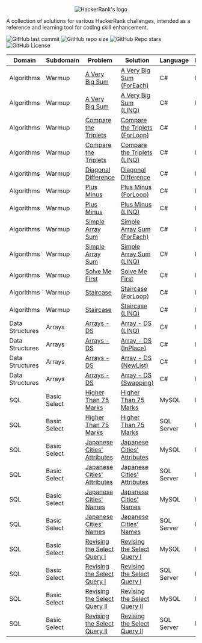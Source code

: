 <p align="center">
  <img src="https://www.hackerrank.com/wp-content/uploads/2018/08/hackerrank_logo.png" alt="HackerRank's logo"/>
</p>

A collection of solutions for various HackerRank challenges, intended as a reference and learning tool for coding skill enhancement.

![GitHub last commit](https://img.shields.io/github/last-commit/fabriziobagala/hackerrank/main?style=flat-square)
![GitHub repo size](https://img.shields.io/github/repo-size/fabriziobagala/hackerrank?style=flat-square)
![GitHub Repo stars](https://img.shields.io/github/stars/fabriziobagala/hackerrank?style=flat-square)
![GitHub License](https://img.shields.io/github/license/fabriziobagala/hackerrank?style=flat-square)

| Domain      | Subdomain | Problem | Solution | Language | Difficulty | Score   |
| ----------- | --------- | ------- | -------- | -------- | ---------- | ------- |
| Algorithms  | Warmup    | [A Very Big Sum](https://www.hackerrank.com/challenges/a-very-big-sum/problem) | [A Very Big Sum (ForEach)](src/Algorithms/Warmup/csharp/A%20Very%20Big%20Sum%20(ForEach).cs) | C# | Easy | 10 |
| Algorithms  | Warmup    | [A Very Big Sum](https://www.hackerrank.com/challenges/a-very-big-sum/problem) | [A Very Big Sum (LINQ)](src/Algorithms/Warmup/csharp/A%20Very%20Big%20Sum%20(LINQ).cs) | C# | Easy | 10 |
| Algorithms  | Warmup    | [Compare the Triplets](https://www.hackerrank.com/challenges/compare-the-triplets/problem) | [Compare the Triplets (ForLoop)](src/Algorithms/Warmup/csharp/Compare%20the%20Triplets%20(ForLoop).cs) | C# | Easy | 10 |
| Algorithms  | Warmup    | [Compare the Triplets](https://www.hackerrank.com/challenges/compare-the-triplets/problem) | [Compare the Triplets (LINQ)](src/Algorithms/Warmup/csharp/Compare%20the%20Triplets%20(LINQ).cs) | C# | Easy | 10 |
| Algorithms  | Warmup    | [Diagonal Difference](https://www.hackerrank.com/challenges/diagonal-difference/problem) | [Diagonal Difference](src/Algorithms/Warmup/csharp/Diagonal%20Difference.cs) | C# | Easy | 10 |
| Algorithms  | Warmup    | [Plus Minus](https://www.hackerrank.com/challenges/plus-minus/problem) | [Plus Minus (ForLoop)](src/Algorithms/Warmup/csharp/Plus%20Minus%20(ForLoop).cs) | C# | Easy | 10 |
| Algorithms  | Warmup    | [Plus Minus](https://www.hackerrank.com/challenges/plus-minus/problem) | [Plus Minus (LINQ)](src/Algorithms/Warmup/csharp/Plus%20Minus%20(LINQ).cs) | C# | Easy | 10 |
| Algorithms  | Warmup    | [Simple Array Sum](https://www.hackerrank.com/challenges/simple-array-sum/problem) | [Simple Array Sum (ForEach)](src/Algorithms/Warmup/csharp/Simple%20Array%20Sum%20(ForEach).cs) | C# | Easy | 10 |
| Algorithms  | Warmup    | [Simple Array Sum](https://www.hackerrank.com/challenges/simple-array-sum/problem) | [Simple Array Sum (LINQ)](src/Algorithms/Warmup/csharp/Simple%20Array%20Sum%20(LINQ).cs) | C# | Easy | 10 |
| Algorithms  | Warmup    | [Solve Me First](https://www.hackerrank.com/challenges/solve-me-first/problem) | [Solve Me First](src/Algorithms/Warmup/csharp/Solve%20Me%20First.cs) | C# | Easy | 1 |
| Algorithms  | Warmup    | [Staircase](https://www.hackerrank.com/challenges/staircase/problem) | [Staircase (ForLoop)](src/Algorithms/Warmup/csharp/Staircase%20(ForLoop).cs) | C# | Easy | 10 |
| Algorithms  | Warmup    | [Staircase](https://www.hackerrank.com/challenges/staircase/problem) | [Staircase (LINQ)](src/Algorithms/Warmup/csharp/Staircase%20(LINQ).cs) | C# | Easy | 10 |
| Data Structures | Arrays | [Arrays - DS](https://www.hackerrank.com/challenges/arrays-ds/problem) | [Array - DS (LINQ)](src/Data%20Structures/Arrays/csharp/Array%20%2D%20DS%20(LINQ).cs) | C# | Easy | 10 |
| Data Structures | Arrays | [Arrays - DS](https://www.hackerrank.com/challenges/arrays-ds/problem) | [Array - DS (InPlace)](src/Data%20Structures/Arrays/csharp/Array%20%2D%20DS%20(InPlace).cs) | C# | Easy | 10 |
| Data Structures | Arrays | [Arrays - DS](https://www.hackerrank.com/challenges/arrays-ds/problem) | [Array - DS (NewList)](src/Data%20Structures/Arrays/csharp/Array%20%2D%20DS%20(NewList).cs) | C# | Easy | 10 |
| Data Structures | Arrays | [Arrays - DS](https://www.hackerrank.com/challenges/arrays-ds/problem) | [Array - DS (Swapping)](src/Data%20Structures/Arrays/csharp/Array%20%2D%20DS%20(Swapping).cs) | C# | Easy | 10 |
| SQL | Basic Select | [Higher Than 75 Marks](https://www.hackerrank.com/challenges/more-than-75-marks/problem) | [Higher Than 75 Marks](src/SQL/Basic%20Select/mysql/Higher%20Than%2075%20Marks.sql) | MySQL | Easy | 15 |
| SQL | Basic Select | [Higher Than 75 Marks](https://www.hackerrank.com/challenges/more-than-75-marks/problem) | [Higher Than 75 Marks](src/SQL/Basic%20Select/sqlserver/Higher%20Than%2075%20Marks.sql) | SQL Server | Easy | 15 |
| SQL | Basic Select | [Japanese Cities' Attributes](https://www.hackerrank.com/challenges/japanese-cities-attributes/problem) | [Japanese Cities' Attributes](src/SQL/Basic%20Select/mysql/Japanese%20Cities&#39;%20Attributes.sql) | MySQL | Easy | 10 |
| SQL | Basic Select | [Japanese Cities' Attributes](https://www.hackerrank.com/challenges/japanese-cities-attributes/problem) | [Japanese Cities' Attributes](src/SQL/Basic%20Select/sqlserver/Japanese%20Cities&#39;%20Attributes.sql) | SQL Server | Easy | 10 |
| SQL | Basic Select | [Japanese Cities' Names](https://www.hackerrank.com/challenges/japanese-cities-name/problem) | [Japanese Cities' Names](src/SQL/Basic%20Select/mysql/Japanese%20Cities&#39;%20Names.sql) | MySQL | Easy | 10 |
| SQL | Basic Select | [Japanese Cities' Names](https://www.hackerrank.com/challenges/japanese-cities-name/problem) | [Japanese Cities' Names](src/SQL/Basic%20Select/sqlserver/Japanese%20Cities&#39;%20Names.sql) | SQL Server | Easy | 10 |
| SQL | Basic Select | [Revising the Select Query I](https://www.hackerrank.com/challenges/revising-the-select-query/problem) | [Revising the Select Query I](src/SQL/Basic%20Select/mysql/Revising%20the%20Select%20Query%20I.sql) | MySQL | Easy | 10 |
| SQL | Basic Select | [Revising the Select Query I](https://www.hackerrank.com/challenges/revising-the-select-query/problem) | [Revising the Select Query I](src/SQL/Basic%20Select/sqlserver/Revising%20the%20Select%20Query%20I.sql) | SQL Server | Easy | 10 |
| SQL | Basic Select | [Revising the Select Query II](https://www.hackerrank.com/challenges/revising-the-select-query-2/problem) | [Revising the Select Query II](src/SQL/Basic%20Select/mysql/Revising%20the%20Select%20Query%20II.sql) | MySQL | Easy | 10 |
| SQL | Basic Select | [Revising the Select Query II](https://www.hackerrank.com/challenges/revising-the-select-query-2/problem) | [Revising the Select Query II](src/SQL/Basic%20Select/sqlserver/Revising%20the%20Select%20Query%20II.sql) | SQL Server | Easy | 10 |

